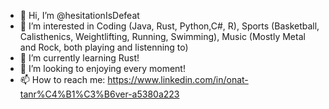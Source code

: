 - 👋 Hi, I’m @hesitationIsDefeat
- 👀 I’m interested in Coding (Java, Rust, Python,C#, R), Sports (Basketball, Calisthenics, Weightlifting, Running, Swimming), Music (Mostly Metal and Rock, both playing and listenning to)
- 🌱 I’m currently learning Rust!
- 💞️ I’m looking to enjoying every moment!
- 📫 How to reach me: https://www.linkedin.com/in/onat-tanr%C4%B1%C3%B6ver-a5380a223

<!---
hesitationIsDefeat/hesitationIsDefeat is a ✨ special ✨ repository because its `README.md` (this file) appears on your GitHub profile.
You can click the Preview link to take a look at your changes.
--->
